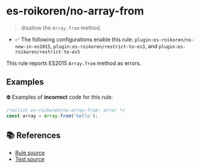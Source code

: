 # es-roikoren/no-array-from
> disallow the `Array.from` method.

- ✅ The following configurations enable this rule: `plugin:es-roikoren/no-new-in-es2015`, `plugin:es-roikoren/restrict-to-es3`, and `plugin:es-roikoren/restrict-to-es5`

This rule reports ES2015 `Array.from` method as errors.

## Examples

⛔ Examples of **incorrect** code for this rule:

```js
/*eslint es-roikoren/no-array-from: error */
const array = Array.from('hello');
```

## 📚 References

- [Rule source](https://github.com/roikoren755/eslint-plugin-es/blob/v2.0.3/src/rules/no-array-from.ts)
- [Test source](https://github.com/roikoren755/eslint-plugin-es/blob/v2.0.3/tests/src/rules/no-array-from.ts)
